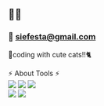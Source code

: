 ## 👋👋

### 📧 siefesta@gmail.com

🌟coding with cute cats!!🐈   
 


⚡ About Tools ⚡   
<img src="https://img.shields.io/badge/-swift-FA7343?style=flat-square&logo=Swift&logoColor=white"/>
<img src="https://img.shields.io/badge/-Kotlin-0095D5?style=flat-square&logo=Kotlin&logoColor=white"/>
<img src="https://img.shields.io/badge/-Java-007396?style=flat-square&logo=Java&logoColor=white"/> <br/> 
<img src="https://img.shields.io/badge/-Node.js-339933?style=flat-square&logo=Node.js&logoColor=white"/> 
<img src="https://img.shields.io/badge/-MySQL-4479A1?style=flat-square&logo=MySQL&logoColor=white"/> 

<!--
**siefesta/siefesta** is a ✨ _special_ ✨ repository because its `README.md` (this file) appears on your GitHub profile.

Here are some ideas to get you started:

- 🔭 I’m currently working on ...
- 🌱 I’m currently learning ...
- 👯 I’m looking to collaborate on ...
- 🤔 I’m looking for help with ...
- 💬 Ask me about ...
- 📫 How to reach me: ...
- 😄 Pronouns: ...
- ⚡ Fun fact: ...
-->
